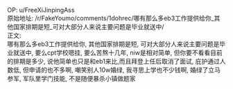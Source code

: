 
OP: u/FreeXiJinpingAss  
原始地址: /r/FakeYoumo/comments/1dohrec/哪有那么多eb3工作提供给你_其他国家排期是短_可对大部分人来说主要问题是毕业就送中/  
正文:  
哪有那么多eb3工作提供给你, 其他国家排期是短, 可对大部分人来说主要问题是毕业就送中, 要么cpt学校嗯挂, 要么苦熬十几年, niw是相对简单, 但你要不看看目前的排期是多少, 说他简单也只是和eb1来比,而且拜登上任后取消了面试, 庇护通过人数低, 但申请的也不多啊,   嘲笑别人10w婚绿, 我寻思上学也不少钱啊, 婚绿了立马参军, 军队里学门技能, 不是随便暴杀小镇做题家  

